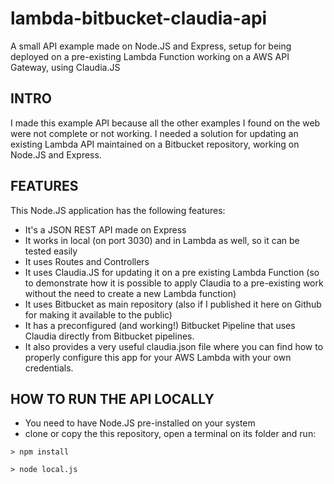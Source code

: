 # lambda-bitbucket-claudia-api
A small API example made on Node.JS and Express, setup for being deployed on a pre-existing Lambda Function working on a AWS API Gateway, using Claudia.JS

## INTRO
I made this example API because all the other examples I found on the web were not complete or not working.
I needed a solution for updating an existing Lambda API maintained on a Bitbucket repository, working on Node.JS and Express.

## FEATURES
This Node.JS application has the following features:
- It's a JSON REST API made on Express
- It works in local (on port 3030) and in Lambda as well, so it can be tested easily
- It uses Routes and Controllers
- It uses Claudia.JS for updating it on a pre existing Lambda Function (so to demonstrate how it is possible to apply Claudia to a pre-existing work without the need to create a new Lambda function)
- It uses Bitbucket as main repository (also if I published it here on Github for making it available to the public)
- It has a preconfigured (and working!) Bitbucket Pipeline that uses Claudia directly from Bitbucket pipelines.
- It also provides a very useful claudia.json file where you can find how to properly configure this app for your AWS Lambda with your own credentials.

## HOW TO RUN THE API LOCALLY
- You need to have Node.JS pre-installed on your system
- clone or copy the this repository, open a terminal on its folder and run:


` > npm install `

` > node local.js `

